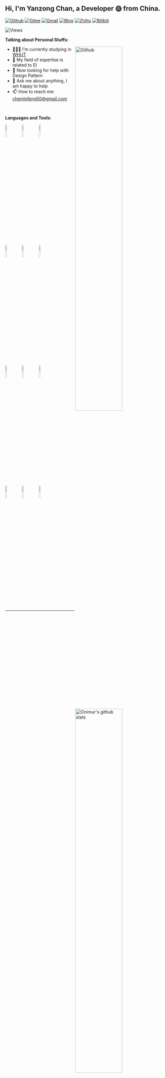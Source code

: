 <!-- Your title -->
## Hi, I'm Yanzong Chan, a Developer 🌞 from China.

<!-- Your badges
You can use the website to generate badges: https://shields.io/
and get the icon: https://simpleicons.org/
-->

[![Github](https://img.shields.io/badge/-Github-181717?style=flat&logo=Github&logoColor=white)](https://github.com/yanzongs)
[![Gitee](https://img.shields.io/badge/-Gitee-c71d23?style=flat&logo=Gitee&logoColor=white)](https://gitee.com/sh-shqi)
[![Gmail](https://img.shields.io/badge/-Gmail-ea4335?style=flat&logo=Gmail&logoColor=white)](chenjinfeng50@gmail.com)
[![Blog](https://img.shields.io/badge/-Blog-0E83CD?style=flat&logo=Hexo&logoColor=white)](https://yanzongs.cn)
[![Zhihu](https://img.shields.io/badge/-Zhihu-0084ff?style=flat&logo=Zhihu&logoColor=white)](https://www.zhihu.com/people/yanzongs)
[![Bilibili](https://img.shields.io/badge/-Bilibili-00a1d6?style=flat&logo=Bilibili&logoColor=white)](https://space.bilibili.com/38971010)

<img src="https://komarev.com/ghpvc/?username=yanzongs&label=Views&color=0e75b6&style=flat" alt="Views" />

<!-- Talking about you -->
**Talking about Personal Stuffs:**

<!-- Any image aligned to the right. Beware the width -->
<img width="55%" align="right" alt="Github" src="https://raw.githubusercontent.com/onimur/.github/master/.resources/git-header.svg" />

- 👨🏽‍💻 I’m currently studying in [WHUT](https://www.whut.edu.cn/)
- 🌱 My field of expertise is related to EI
- 🤔 Now looking for help with Design Pattern
- 💬 Ask me about anything, I am happy to help
- 📫 How to reach me: chenjinfeng50@gmail.com

&nbsp;

**Languages and Tools:** 

<!-- Your github readme stats
You can use this api: https://github.com/anuraghazra/github-readme-stats
-->
<p>
  <a href="https://github.com/onimur/handle-path-oz">
    <img width="55%" align="right" alt="Onimur's github stats" src="https://github-readme-stats.vercel.app/api?username=yanzongs&show_icons=true&hide_border=true" />
  </a>
  
  <!-- Your languages and tools. Be careful with the alignment. 
  You can use this sites to get logos: https://www.vectorlogo.zone or https://simpleicons.org/
  -->
  <code><img width="10%" src="https://www.vectorlogo.zone/logos/java/java-ar21.svg"></code>
  <code><img width="10%" src="https://www.vectorlogo.zone/logos/python/python-ar21.svg"></code>
  <code><img width="10%" src="https://www.vectorlogo.zone/logos/gnu_bash/gnu_bash-ar21.svg"></code>
  <br />
  <code><img width="10%" src="https://www.vectorlogo.zone/logos/docker/docker-ar21.svg"></code>
  <code><img width="10%" src="https://www.vectorlogo.zone/logos/linux/linux-ar21.svg"></code>
  <code><img width="10%" src="https://www.vectorlogo.zone/logos/android/android-ar21.svg"></code>
  <br />
  <code><img width="10%" src="https://www.vectorlogo.zone/logos/commonmark/commonmark-ar21.svg"></code>
  <code><img width="10%" src="https://www.vectorlogo.zone/logos/onnxai/onnxai-ar21.svg"></code>
  <code><img width="10%" src="https://www.vectorlogo.zone/logos/gradle/gradle-ar21.svg"></code>
  <br />
 <code><img width="10%" src="https://www.vectorlogo.zone/logos/github/github-ar21.svg"></code>
 <code><img width="10%" src="https://www.vectorlogo.zone/logos/git-scm/git-scm-ar21.svg"></code>
 <code><img width="10%" src="https://www.vectorlogo.zone/logos/rss/rss-ar21.svg"></code>
</p>

---

<!-- This readme was created by Murillo Comino - https://github.com/onimur -->
